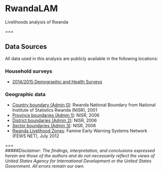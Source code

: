 # RwandaLAM
Livelihoods analysis of Rwanda  

===

## Data Sources
All data used in this analysis are publicly available in the following locations:

### Household surveys
* [2014/2015 Demographic and Health Surveys]()

### Geographic data
* [Country boundary (Admin 0)](http://geodata.nisr.opendata.arcgis.com/datasets/4150575d99214677b591fe4bad952c93_0): Rwanda National Boundary from National Institute of Statistics Rwanda (NISR), 2001
* [Province boundaries (Admin 1)](http://geodata.nisr.opendata.arcgis.com/datasets/10c95ece41b1467ea7706c7db6a97925_0): NISR, 2006
* [District boundaries (Admin 2)](http://geodata.nisr.opendata.arcgis.com/datasets/c0a3d1deab694f7998bc4b966be12cbb_0): NISR, 2006
* [Sector boundaries (Admin 3)](http://geodata.nisr.opendata.arcgis.com/datasets/7083c6f446ae41c1bc69649f577f8a68_0): NISR, 2006
* [Rwanda Livelihood Zones](http://www.fews.net/east-africa/rwanda/livelihood-zone-map/july-2012): Famine Early Warning Systems Network (FEWS NET), July 2012

===  
#####*Disclaimer: The findings, interpretation, and conclusions expressed herein are those of the authors and do not necessarily reflect the views of United States Agency for International Development or the United States Government. All errors remain our own.*  
